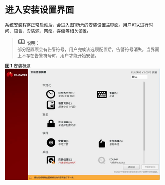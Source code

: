 # 进入安装设置界面<a name="ZH-CN_TOPIC_0182741265"></a>

系统安装程序正常启动后，会进入[图1](#zh-cn_topic_0090571602_zh-cn_topic_0084097759_zh-cn_topic_0072985224_zh-cn_topic_0050852521_zh-cn_topic_0022427576_fig40696565144837)所示的安装设置主界面。用户可以进行时间、语言、安装源、网络、存储等相关设置。

>![](public_sys-resources/icon-note.gif) **说明：**   
>部分配置项会有告警符号，用户完成该选项配置后，告警符号消失。当界面上不存在告警符号时，用户才能开始安装。  

**图 1**  安装概览<a name="zh-cn_topic_0090571602_zh-cn_topic_0084097759_zh-cn_topic_0072985224_zh-cn_topic_0050852521_zh-cn_topic_0022427576_fig40696565144837"></a>  
![](figures/安装概览.jpg "安装概览")

